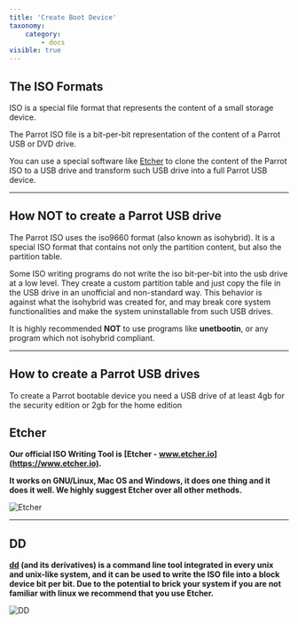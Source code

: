 ```yaml
---
title: 'Create Boot Device'
taxonomy:
    category:
        - docs
visible: true
---
```


## The ISO Formats

ISO is a special file format that represents the content of a small storage device.

The Parrot ISO file is a bit-per-bit representation of the content of a Parrot USB or DVD drive.

You can use a special software like [Etcher](https://www.etcher.io) to clone the content of the Parrot ISO to a USB drive and transform such USB drive into a full Parrot USB device.

---

## How NOT to create a Parrot USB drive

The Parrot ISO uses the iso9660 format (also known as isohybrid). It is a special ISO format that contains not only the partition content, but also the partition table.

Some ISO writing programs do not write the iso bit-per-bit into the usb drive at a low level. They create a custom partition table and just copy the file in the USB drive in an unofficial and non-standard way. This behavior is against what the isohybrid was created for, and may break core system functionalities and make the system uninstallable from such USB drives.

It is highly recommended **NOT** to use programs like **unetbootin**, or any program which not isohybrid compliant.

---

## How to create a Parrot USB drives

To create a Parrot bootable device you need a USB drive of at least 4gb for the security edition or 2gb for the home edition

## __Etcher__

__Our official ISO Writing Tool is [Etcher - www.etcher.io](https://www.etcher.io).__

__It works on GNU/Linux, Mac OS and Windows, it does one thing and it does it well. We **highly** suggest Etcher over all other methods.__

![Etcher](/img/etcher.png)

---

## __DD__

__[dd](https://en.wikipedia.org/wiki/Dd_(Unix)) (and its derivatives) is a command line tool integrated in every unix and unix-like system, and it can be used to write the ISO file into a block device bit per bit. Due to the potential to brick your system if you are not familiar with linux we recommend that you use Etcher.__


![DD](/img/dd.png)
